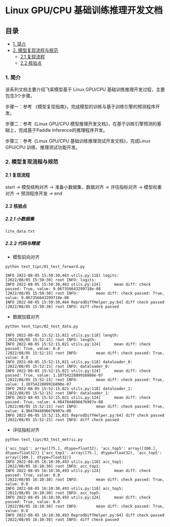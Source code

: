 # Linux GPU/CPU 基础训练推理开发文档

## 目录

- [1. 简介](#1-简介)
- [2. 模型复现流程与规范](#2-数据集和复现精度)
    - [2.1 复现流程]()
    - [2.2 核验点]()

### 1. 简介

该系列文档主要介绍飞桨模型基于 Linux GPU/CPU 基础训练推理开发过程，主要包含3个步骤。

步骤一：参考 《模型复现指南》，完成模型的训练与基于训练引擎的预测程序开发。

步骤二：参考《Linux GPU/CPU 模型推理开发文档》，在基于训练引擎预测的基础上，完成基于Paddle Inference的推理程序开发。

步骤三：参考《Linux GPU/CPU 基础训练推理测试开发文档》，完成Linux GPU/CPU 训练、推理测试功能开发。

### 2. 模型复现流程与规范

#### 2.1 复现流程

start → 模型结构对齐 → 准备小数据集，数据对齐 → 评估指标对齐 → 模型权重对齐 → 预测程序开发 → end

#### 2.2 核验点

##### 2.2.1 小数据集

`lite_data.txt`

##### 2.2.2 代码与精度

- 模型前向对齐

```shell
python test_tipc/01_test_forward.py

INFO 2022-08-05 15:50:30,463 utils.py:118] logits: 
[2022/08/05 15:50:30] root INFO: logits: 
INFO 2022-08-05 15:50:30,463 utils.py:124]      mean diff: check passed: True, value: 9.067356643299718e-08
[2022/08/05 15:50:30] root INFO:        mean diff: check passed: True, value: 9.067356643299718e-08
INFO 2022-08-05 15:50:30,464 ReprodDiffHelper.py:64] diff check passed
[2022/08/05 15:50:30] root INFO: diff check passed
```

- 数据加载对齐

```shell
python test_tipc/02_test_data.py

INFO 2022-08-05 15:52:15,021 utils.py:118] length: 
[2022/08/05 15:52:15] root INFO: length: 
INFO 2022-08-05 15:52:15,021 utils.py:124]      mean diff: check passed: True, value: 0.0
[2022/08/05 15:52:15] root INFO:        mean diff: check passed: True, value: 0.0
INFO 2022-08-05 15:52:15,021 utils.py:118] dataloader_0: 
[2022/08/05 15:52:15] root INFO: dataloader_0: 
INFO 2022-08-05 15:52:15,021 utils.py:124]      mean diff: check passed: True, value: 1.1075422889916808e-07
[2022/08/05 15:52:15] root INFO:        mean diff: check passed: True, value: 1.1075422889916808e-07
INFO 2022-08-05 15:52:15,021 utils.py:118] dataloader_1: 
[2022/08/05 15:52:15] root INFO: dataloader_1: 
INFO 2022-08-05 15:52:15,021 utils.py:124]      mean diff: check passed: True, value: 4.9047844896676907e-08
[2022/08/05 15:52:15] root INFO:        mean diff: check passed: True, value: 4.9047844896676907e-08
INFO 2022-08-05 15:52:15,021 ReprodDiffHelper.py:64] diff check passed
[2022/08/05 15:52:15] root INFO: diff check passed
```

- 评估指标对齐

```shell
python test_tipc/03_test_metric.py

{'acc_top1': array([75.], dtype=float32), 'acc_top5': array([100.], dtype=float32)} {'acc_top1': array([75.], dtype=float32), 'acc_top5': array([100.], dtype=float32)}
INFO 2022-08-05 16:10:30,493 utils.py:118] acc_top1: 
[2022/08/05 16:10:30] root INFO: acc_top1: 
INFO 2022-08-05 16:10:30,493 utils.py:124]      mean diff: check passed: True, value: 0.0
[2022/08/05 16:10:30] root INFO:        mean diff: check passed: True, value: 0.0
INFO 2022-08-05 16:10:30,493 utils.py:118] acc_top5: 
[2022/08/05 16:10:30] root INFO: acc_top5: 
INFO 2022-08-05 16:10:30,493 utils.py:124]      mean diff: check passed: True, value: 0.0
[2022/08/05 16:10:30] root INFO:        mean diff: check passed: True, value: 0.0
INFO 2022-08-05 16:10:30,493 ReprodDiffHelper.py:64] diff check passed
[2022/08/05 16:10:30] root INFO: diff check passed
```
